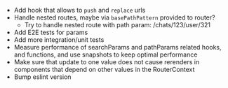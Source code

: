 <!-- TODO start -->
- Add hook that allows to `push` and `replace` urls
- Handle nested routes, maybe via `basePathPattern` provided to router?
  - Try to handle nested route with path param: /chats/123/user/321
- Add E2E tests for params
- Add more integration/unit tests
- Measure performance of searchParams and pathParams related hooks, and functions, and use snapshots to keep optimal performance
- Make sure that update to one value does not cause rerenders in components that depend on other values in the RouterContext
- Bump eslint version
<!-- TODO end -->

<!-- 
  This file is in the "._" directory, so that we can have it at the top of directory tree.

  We can Add todo list between TODO start and TODO end like:
  - todo 1
  - todo 2

  We should never remove `TODO start` and `TODO end` comments so that pre-push
  hook can inform about left todos.
-->